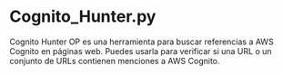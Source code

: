 # Cognito_Hunter.py
Cognito Hunter OP es una herramienta para buscar referencias a AWS Cognito en páginas web. Puedes usarla para verificar si una URL o un conjunto de URLs contienen menciones a AWS Cognito.
